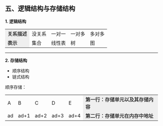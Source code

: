 ## 五、逻辑结构与存储结构

**1. 逻辑结构**

<table>
    <tr>
        <td style="color: #333;font-weight: 600;background: #efefef;">关系描述</td>
        <td>没关系</td>
        <td>一对一</td>
        <td>一对多</td>
        <td>多对多</td>
    </tr>
    <tr>
        <td style="color: #333;font-weight: 600;background: #efefef;">表示</td>
        <td>集合</td>
        <td>线性表</td>
        <td>树</td>
        <td>图</td>
    </tr>
</table>

*****

**2. 存储结构**
+ 顺序结构
+ 链式结构

顺序存储：
<table>
    <tr>
        <td>A</td>
        <td>B</td>
        <td>C</td>
        <td>D</td>
        <td>E</td>
        <td style="color: #333;font-weight: 600;background: #efefef;">第一行：存储单元以及其存储内容</td>
    </tr>
    <tr>
        <td>ad</td>
        <td>ad+1</td>
        <td>ad+2</td>
        <td>ad+3</td>
        <td>ad+4</td>
        <td style="color: #333;font-weight: 600;background: #efefef;">第二行：存储单元在内存中地址</td>
    </tr>
</table>